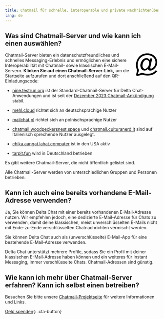 ```yaml
---
title: Chatmail für schnelle, interoperable und private Nachrichtenübermittlung
lang: de
---
```



## Was sind Chatmail-Server und wie kann ich einen auswählen?

<img alt="Chatmail logo" src="../assets/logos/chatmail.svg" width="80" style="float:right;" />

 Chatmail-Server bieten ein datenschutzfreundliches und schnelles Messaging-Erlebnis
und ermöglichen eine sichere Interoperabilität mit Chatmail- sowie klassischen E-Mail-Servern.
**Klicken Sie auf einen Chatmail-Server-Link,** um die Startseite aufzurufen und dort anschließend auf den QR-Einladungscode:

- [nine.testrun.org](https://nine.testrun.org) ist der Standard-Chatmail-Server
für Delta Chat-Anwendungen und ist seit der [Dezember 2023 Chatmail-Ankündigung](https://delta.chat/en/2023-12-13-chatmail) stabil.

- [mehl.cloud](https://mehl.cloud) richtet sich an deutschsprachige Nutzer

- [mailchat.pl](https://mailchat.pl) richtet sich an polnischsprachige Nutzer

- [chatmail.woodpeckersnest.space](https://chatmail.woodpeckersnest.space/)
  und [chatmail.culturanerd.it](https://chatmail.culturanerd.it)
  sind auf Italienisch sprechende Nutzer ausgelegt.

- [chika.aangat.lahat.computer](https://chika.aangat.lahat.computer/)
ist in den USA aktiv

- [tarpit.fun](https://tarpit.fun) wird in Deutschland betrieben


Es gibt weitere Chatmail-Server, die nicht öffentlich gelistet sind.

Alle Chatmail-Server werden von unterschiedlichen Gruppen und Personen betrieben.


## Kann ich auch eine bereits vorhandene E-Mail-Adresse verwenden?

Ja, Sie können Delta Chat mit einer bereits vorhandenen E-Mail-Adresse nutzen.
Wir empfehlen jedoch, eine dedizierte E-Mail-Adresse für Chats zu verwenden,
damit deine klassischen, meist unverschlüsselten E-Mails
nicht mit Ende-zu-Ende verschlüsselten Chatnachrichten vermischt werden.

Sie können Delta Chat auch als (unverschlüsselte) E-Mail-App für eine bestehende E-Mail-Adresse verwenden.

Delta Chat unterstützt mehrere Profile,
sodass Sie ein Profil mit deiner klassischen E-Mail-Adresse haben können
und ein weiteres für Instant Messaging, immer verschlüsselte Chats.
Chatmail-Adressen sind günstig.

## Wie kann ich mehr über Chatmail-Server erfahren? Kann ich selbst einen betreiben?

Besuchen Sie bitte unsere [Chatmail-Projektseite](https://chatmail.at)
für weitere Informationen und Links.

[Geld spenden](donate){: .cta-button}
